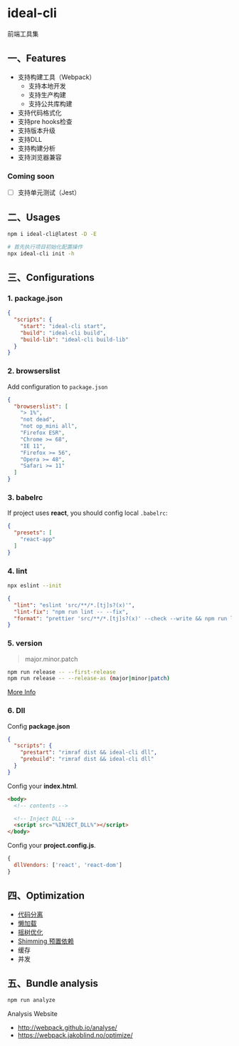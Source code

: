 # ideal-cli

前端工具集

## 一、Features

* 支持构建工具（Webpack）
  * 支持本地开发
  * 支持生产构建
  * 支持公共库构建
* 支持代码格式化
* 支持pre hooks检查
* 支持版本升级
* 支持DLL
* 支持构建分析
* 支持浏览器兼容

### Coming soon

- [ ] 支持单元测试（Jest）

## 二、Usages

```bash
npm i ideal-cli@latest -D -E

# 首先执行项目初始化配置操作
npx ideal-cli init -h
```

## 三、Configurations

### 1. package.json

```json
{
  "scripts": {
    "start": "ideal-cli start",
    "build": "ideal-cli build",
    "build-lib": "ideal-cli build-lib"
  }
}
```

### 2. browserslist

Add configuration to ```package.json```

```json
{
  "browserslist": [
    "> 1%",
    "not dead",
    "not op_mini all",
    "Firefox ESR",
    "Chrome >= 68",
    "IE 11",
    "Firefox >= 56",
    "Opera >= 48",
    "Safari >= 11"
  ]
}
```

### 3. babelrc

If project uses __react__, you should config local ```.babelrc```:

```json
{
  "presets": [
    "react-app"
  ]
}
```

### 4. lint

```bash
npx eslint --init
```

```json
{
  "lint": "eslint 'src/**/*.[tj]s?(x)'",
  "lint-fix": "npm run lint -- --fix",
  "format": "prettier 'src/**/*.[tj]s?(x)' --check --write && npm run lint-fix"
}
```

### 5. version

> major.minor.patch

```bash
npm run release -- --first-release
npm run release -- --release-as (major|minor|patch)
```

[More Info](https://www.npmjs.com/package/standard-version)

### 6. Dll

Config __package.json__

```json
{
  "scripts": {
    "prestart": "rimraf dist && ideal-cli dll",
    "prebuild": "rimraf dist && ideal-cli dll"
  }
}
```

Config your __index.html__.

```html
<body>
  <!-- contents -->

  <!-- Inject DLL -->
  <script src="%INJECT_DLL%"></script>
</body>
```

Config your __project.config.js__.

```js
{
  dllVendors: ['react', 'react-dom']
}
```

## 四、Optimization

* [代码分离](https://webpack.docschina.org/guides/code-splitting/)
* [懒加载](https://webpack.docschina.org/guides/lazy-loading/)
* [摇树优化](https://webpack.docschina.org/guides/tree-shaking/)
* [Shimming 预置依赖](https://webpack.docschina.org/guides/shimming/)
* 缓存
* 并发

## 五、Bundle analysis

```bash
npm run analyze
```

Analysis Website

* <http://webpack.github.io/analyse/>
* <https://webpack.jakoblind.no/optimize/>
